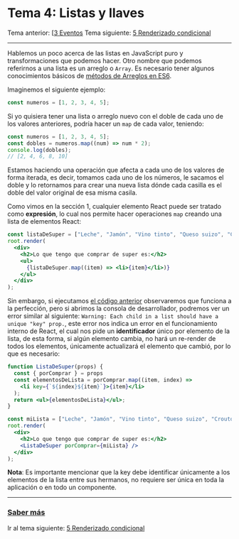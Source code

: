 # Tema 4: Listas y llaves
Tema anterior: [[3 Eventos](./../03-events)
Tema siguiente: [5 Renderizado condicional](./../05-conditional-rendering)

---
Hablemos un poco acerca de las listas en JavaScript puro y transformaciones que podemos hacer. Otro nombre que podemos referirnos a una lista es un arreglo o `Array`. Es necesario tener algunos conocimientos básicos de [métodos de Arreglos en ES6](https://developer.mozilla.org/es/docs/Web/JavaScript/Reference/Global_Objects/Array#m%C3%A9todos_de_instancia).

Imaginemos el siguiente ejemplo:
```js
const numeros = [1, 2, 3, 4, 5];
```

Si yo quisiera tener una lista o arreglo nuevo con el doble de cada uno de los valores anteriores, podría hacer un `map` de cada valor, teniendo:
```js
const numeros = [1, 2, 3, 4, 5];
const dobles = numeros.map((num) => num * 2);
console.log(dobles);
// [2, 4, 6, 8, 10]
```
Estamos haciendo una operación que afecta a cada uno de los valores de forma iterada, es decir, tomamos cada uno de los números, le sacamos el doble y lo retornamos para crear una nueva lista dónde cada casilla es el doble del valor original de esa misma casila.

Como vimos en la sección 1, cualquier elemento React puede ser tratado como **expresión**, lo cual nos permite hacer operaciones `map` creando una lista de elementos React:
```jsx
const listaDeSuper = ["Leche", "Jamón", "Vino tinto", "Queso suizo", "Croutones"];
root.render(
  <div>
    <h2>Lo que tengo que comprar de super es:</h2>
    <ul>
      {listaDeSuper.map((item) => <li>{item}</li>)}
    </ul>
  </div>
);
```

Sin embargo, si ejecutamos [el código anterior](./01-listas.jsx) observaremos que funciona a la perfección, pero si abrimos la consola de desarrollador, podremos ver un error similar al siguiente: `Warning: Each child in a list should have a unique "key" prop.`, este error nos indica un error en el funcionamiento interno de React, el cual nos pide un **identificador** único por elemento de la lista, de esta forma, si algún elemento cambia, no hará un re-render de todos los elementos, únicamente actualizará el elemento que cambió, por lo que es necesario:

```jsx
function ListaDeSuper(props) {
  const { porComprar } = props
  const elementosDeLista = porComprar.map((item, index) => 
    <li key={`${index}${item}`}>{item}</li>
  );
  return <ul>{elementosDeLista}</ul>;
}

const miLista = ["Leche", "Jamón", "Vino tinto", "Queso suizo", "Croutones"];
root.render(
  <div>
    <h2>Lo que tengo que comprar de super es:</h2>
    <ListaDeSuper porComprar={miLista} />
  </div>
);
```

**Nota**: Es importante mencionar que la key debe identificar únicamente a los elementos de la lista entre sus hermanos, no requiere ser única en toda la aplicación o en todo un componente.

---
### [Saber más](https://es.reactjs.org/docs/lists-and-keys.html)
Ir al tema siguiente: [5 Renderizado condicional](./../05-conditional-rendering)
